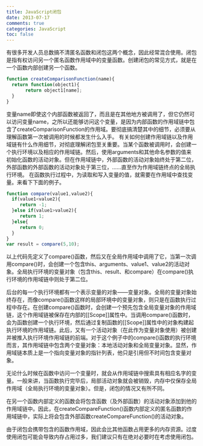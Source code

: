 ```yaml
---
title: JavaScript闭包
date: 2013-07-17
comments: true
categories: JavaScript
toc: false 
---
```


有很多开发人员总数搞不清匿名函数和闭包这两个概念，因此经常混合使用。闭包是指有权访问另一个匿名函数作用域中的变量函数。创建闭包的常见方式，就是在一个函数内部创建另一个函数。
```javascript
function createComparisonFunction(name){
  return function(object1){
       return object1[name];
  }
}
```
<!--more-->
变量name即使这个内部函数被返回了，而且是在其他地方被调用了，但它仍然可以访问变量name，之所以还能够访问这个变量，是因为内部函数的作用域链中包含了createComparisonFunction的作用域。要彻底搞清楚其中的细节，必须要从理解函数第一次被调用的时候都发生什么入手。
有关如何创建作用域链以及作用域链有什么作用细节，对彻底理解闭包至关重要。当某个函数被调用时，会创建一个执行环境以及相应的作用域链。然后，使用arguments和其他命名参数的值来初始化函数的活动对象。但在作用域链中，外部函数的活动对象始终处于第二位，外部函数的外部函数的活动对象处于第三位，......直至作为作用域链终点的全局执行环境。
在函数执行过程中，为读取和写入变量的值，就需要在作用域中查找变量。来看下下面的例子。

```javascript
function compare(value1,value2){
  if(value1<value2){
     return -1;
  }else if(value1>value2){
     return 1;
  }else{
     return 0;
  }  
}
var result = compare(5,10);
```
以上代码先定义了compare()函数，然后又在全局作用域中调用了它，当第一次调用compare()时，会创建一个包含this、arguments、value1、value2的活动对象。全局执行环境的变量对象（包含this、result、和compare）在compare()执行环境的作用域链中则处于第二位。

后台的每一个执行环境都有一个表示变量的对象——变量对象。全局的变量对象始终存在，而像compare()函数这样的局部环境中的变量对象，则只是在函数执行过程中存在。在创建compare()函数时，会创建一个预先包含全局变量对象的作用域链，这个作用域链被保存在内部的[[Scope]]属性中。当调用compare()函数时，会为函数创建一个执行环境，然后通过复制函数的[[Scope]]属性中的对象构建起执行环境的作用域链。此后，又有一个活动对象（在此作为变量对象使用）被创建并被推入执行环境作用域链的前端。对于这个例子中的compare()函数的执行环境而言，其作用域链中包含两个变量对象：本地活动对象和全局变量对象。显然，作用域链本质上是一个指向变量对象的指针列表，他只是引用但不时间包含变量对象。

无论什么时候在函数中访问一个变量时，就会从作用域链中搜索具有相应名字的变量。一般来讲，当函数执行完毕后，局部活动对象就会被销毁，内存中仅保存全局作用域（全局执行环境的变量对象）。但是，闭包的情况又有所不同。

在另一个函数内部定义的函数会将包含函数（及外部函数）的活动对象添加到他的作用域链中。因此，在createCompareFunction()函数内部定义的匿名函数的作用域链中，实际上将会包含外部函数createCompareFunction()的活动对象。

由于闭包会携带包含的函数作用域，因此会比其他函数占用更多的内存资源。过度使用闭包可能会导致内存占用过多，我们建议只有在绝对必要时在考虑使用闭包。